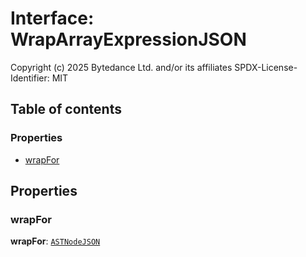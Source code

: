 # Interface: WrapArrayExpressionJSON

Copyright (c) 2025 Bytedance Ltd. and/or its affiliates
SPDX-License-Identifier: MIT

## Table of contents

### Properties

* [wrapFor](/auto-docs/variable-plugin/interfaces/WrapArrayExpressionJSON.md#wrapfor)

## Properties

### wrapFor

**wrapFor**: [`ASTNodeJSON`](/auto-docs/variable-plugin/interfaces/ASTNodeJSON.md)
